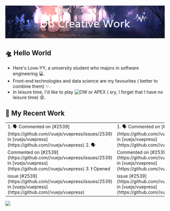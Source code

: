 <!-- insert background image -->
![avatar](https://raw.githubusercontent.com/Love-YY/Love-YY/master/src/background.png)

<!-- insert background image -->
## 🛸 Hello World
- Here's Love-YY, a university student who majors in software engineering 💻. 
- Front-end technologies and data science are my favourites ( better to combine them) ✨.
- In leisure time, I'd like to play ![OW](https://blz.nosdn.127.net/1/overwatch/images/common/overwatch.ico) or APEX ( sry, I forget that I have no leisure time) 😵.

## 🌈 My Recent Work
<table>
<tr>
<td valign="top" width="50%">
<!--START_SECTION:activity-->
1. 🗣 Commented on [#2539](https://github.com//vuejs/vuepress/issues/2539) in [vuejs/vuepress](https://github.com//vuejs/vuepress)
2. 🗣 Commented on [#2539](https://github.com//vuejs/vuepress/issues/2539) in [vuejs/vuepress](https://github.com//vuejs/vuepress)
3. ❗️ Opened issue [#2539](https://github.com//vuejs/vuepress/issues/2539) in [vuejs/vuepress](https://github.com//vuejs/vuepress)
<!--END_SECTION:activity-->
</td>
<td valign="top" width="50%">
<!--START_SECTION:activity-->
1. 🗣 Commented on [#2539](https://github.com//vuejs/vuepress/issues/2539) in [vuejs/vuepress](https://github.com//vuejs/vuepress)
2. 🗣 Commented on [#2539](https://github.com//vuejs/vuepress/issues/2539) in [vuejs/vuepress](https://github.com//vuejs/vuepress)
3. ❗️ Opened issue [#2539](https://github.com//vuejs/vuepress/issues/2539) in [vuejs/vuepress](https://github.com//vuejs/vuepress)
<!--END_SECTION:activity-->
</td>
</tr>
</table>

![](https://visitor-badge.glitch.me/badge?page_id=Love-YY.Love-YY)
